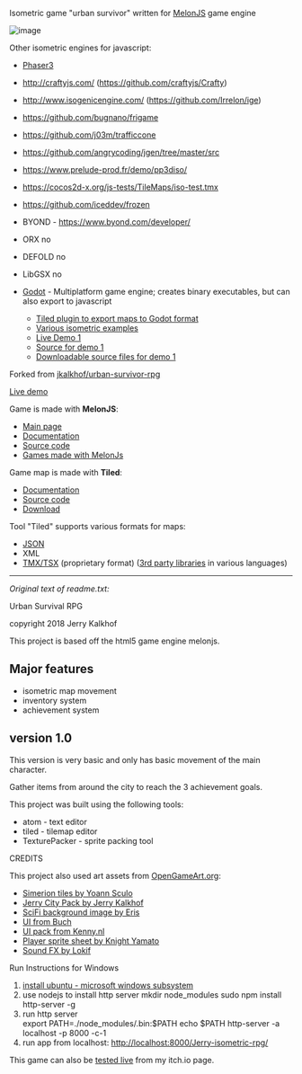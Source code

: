 Isometric game "urban survivor" written for [MelonJS](https://github.com/melonjs/melonJS) game engine

![image](https://user-images.githubusercontent.com/1620953/201612641-2b39645b-0e36-45a1-aca3-ff3b6bef131a.png)


Other isometric engines for javascript:
 - [Phaser3](https://github.com/photonstorm/phaser)
 - http://craftyjs.com/  (https://github.com/craftyjs/Crafty)
 - http://www.isogenicengine.com/ (https://github.com/Irrelon/ige)
 - https://github.com/bugnano/frigame
 - https://github.com/j03m/trafficcone
 - https://github.com/angrycoding/jgen/tree/master/src
 - https://www.prelude-prod.fr/demo/pp3diso/
 - https://cocos2d-x.org/js-tests/TileMaps/iso-test.tmx
 - https://github.com/iceddev/frozen
 - BYOND - https://www.byond.com/developer/
 - ORX  no
 - DEFOLD  no
 - LibGSX  no
 
 - [Godot](https://godotengine.org/) - Multiplatform game engine; creates binary executables, but can also export to javascript
     - [Tiled plugin to export maps to Godot format](https://github.com/mapeditor/tiled-to-godot-export)
     - [Various isometric examples](https://itch.io/games/free/made-with-godot/tag-isometric)
     - [Live Demo 1](https://godotengine.github.io/godot-demo-projects/2d/isometric/)
     - [Source for demo 1](https://github.com/godotengine/godot-demo-projects/tree/master/2d/isometric)
     - [Downloadable source files for demo 1](https://godotengine.org/asset-library/asset/112)


Forked from [jkalkhof/urban-survivor-rpg](https://github.com/jkalkhof/urban-survivor-rpg)

[Live demo](https://jumpjack.github.io/isometric-game-js-test/Jerry-isometric-rpg/index.html)

Game is made with **MelonJS**:

- [Main page](https://melonjs.org/)
- [Documentation](https://github.com/melonjs/melonJS)
- [Source code](https://github.com/melonjs/melonJS)
- [Games made with MelonJs](https://itch.io/games/made-with-melonjs)

Game map is made with **Tiled**:
- [Documentation](https://doc.mapeditor.org/en/stable/manual/introduction/)
- [Source code](https://github.com/bjorn/tiled)
- [Download](https://thorbjorn.itch.io/tiled?download)

Tool "Tiled" supports various formats for maps:
- [JSON](https://doc.mapeditor.org/en/stable/reference/json-map-format/)
- XML
- [TMX/TSX](https://doc.mapeditor.org/en/stable/reference/tmx-map-format/) (proprietary format) ([3rd party libraries](https://doc.mapeditor.org/en/stable/reference/support-for-tmx-maps/) in various languages)

------------------

_Original text of readme.txt:_

Urban Survival RPG

copyright 2018 Jerry Kalkhof

This project is based off the html5 game engine melonjs.

## Major features
- isometric map movement
- inventory system
- achievement system

## version 1.0
This version is very basic and only has basic movement of the main character.

Gather items from around the city to reach the 3 achievement goals.

This project was built using the following tools:
- atom - text editor
- tiled - tilemap editor
- TexturePacker - sprite packing tool

CREDITS


This project also used art assets from [OpenGameArt.org](https://opengameart.org):
- [Simerion tiles by Yoann Sculo](https://opengameart.org/content/simerion-tiles-and-images)
- [Jerry City Pack by Jerry Kalkhof](https://opengameart.org/content/jerrycitypack)	
- [SciFi background image by Eris](https://opengameart.org/content/sci-fi-platform-tiles)	
- [UI from Buch](https://opengameart.org/content/golden-ui-bigger-than-ever-edition)	
- [UI pack from Kenny.nl](https://opengameart.org/content/ui-pack)	
- [Player sprite sheet by Knight Yamato](https://www.deviantart.com/knightyamato/art/Blank-Sprite-Sheet-4-2-129192797)	
- [Sound FX by Lokif](https://opengameart.org/content/gui-sound-effects)
	
	
Run Instructions for Windows
1. [install ubuntu - microsoft windows subsystem](https://www.microsoft.com/en-us/p/ubuntu/9nblggh4msv6#activetab=pivot:overviewtab)	
2. use nodejs to install http server
	mkdir node_modules
	sudo npm install http-server -g
3. run http server		
	export PATH=./node_modules/.bin:$PATH
	echo $PATH
	http-server -a localhost -p 8000 -c-1	
4. run app from localhost: [http://localhost:8000/Jerry-isometric-rpg/](http://localhost:8000/Jerry-isometric-rpg/)
	
	
This game can also be [tested live](https://jerryartist.itch.io/urban-survivor) from my itch.io page.

